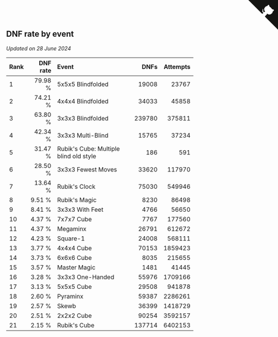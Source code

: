 ## DNF rate by event

*Updated on 28 June 2024*

| Rank | DNF rate | Event | DNFs | Attempts |
| :--- | ---: | :--- | ---: | ---: |
| 1 | 79.98 % | 5x5x5 Blindfolded | 19008 | 23767 |
| 2 | 74.21 % | 4x4x4 Blindfolded | 34033 | 45858 |
| 3 | 63.80 % | 3x3x3 Blindfolded | 239780 | 375811 |
| 4 | 42.34 % | 3x3x3 Multi-Blind | 15765 | 37234 |
| 5 | 31.47 % | Rubik's Cube: Multiple blind old style | 186 | 591 |
| 6 | 28.50 % | 3x3x3 Fewest Moves | 33620 | 117970 |
| 7 | 13.64 % | Rubik's Clock | 75030 | 549946 |
| 8 | 9.51 % | Rubik's Magic | 8230 | 86498 |
| 9 | 8.41 % | 3x3x3 With Feet | 4766 | 56650 |
| 10 | 4.37 % | 7x7x7 Cube | 7767 | 177560 |
| 11 | 4.37 % | Megaminx | 26791 | 612672 |
| 12 | 4.23 % | Square-1 | 24008 | 568111 |
| 13 | 3.77 % | 4x4x4 Cube | 70153 | 1859423 |
| 14 | 3.73 % | 6x6x6 Cube | 8035 | 215655 |
| 15 | 3.57 % | Master Magic | 1481 | 41445 |
| 16 | 3.28 % | 3x3x3 One-Handed | 55976 | 1709166 |
| 17 | 3.13 % | 5x5x5 Cube | 29508 | 941878 |
| 18 | 2.60 % | Pyraminx | 59387 | 2286261 |
| 19 | 2.57 % | Skewb | 36399 | 1418729 |
| 20 | 2.51 % | 2x2x2 Cube | 90254 | 3592157 |
| 21 | 2.15 % | Rubik's Cube | 137714 | 6402153 |


<a href="https://github.com/JustinTimeCuber/wca_statistics" class="github-corner" aria-label="View source on Github"><svg width="80" height="80" viewBox="0 0 250 250" style="fill:#151513; color:#fff; position: absolute; top: 0; border: 0; right: 0;" aria-hidden="true"><path d="M0,0 L115,115 L130,115 L142,142 L250,250 L250,0 Z"></path><path d="M128.3,109.0 C113.8,99.7 119.0,89.6 119.0,89.6 C122.0,82.7 120.5,78.6 120.5,78.6 C119.2,72.0 123.4,76.3 123.4,76.3 C127.3,80.9 125.5,87.3 125.5,87.3 C122.9,97.6 130.6,101.9 134.4,103.2" fill="currentColor" style="transform-origin: 130px 106px;" class="octo-arm"></path><path d="M115.0,115.0 C114.9,115.1 118.7,116.5 119.8,115.4 L133.7,101.6 C136.9,99.2 139.9,98.4 142.2,98.6 C133.8,88.0 127.5,74.4 143.8,58.0 C148.5,53.4 154.0,51.2 159.7,51.0 C160.3,49.4 163.2,43.6 171.4,40.1 C171.4,40.1 176.1,42.5 178.8,56.2 C183.1,58.6 187.2,61.8 190.9,65.4 C194.5,69.0 197.7,73.2 200.1,77.6 C213.8,80.2 216.3,84.9 216.3,84.9 C212.7,93.1 206.9,96.0 205.4,96.6 C205.1,102.4 203.0,107.8 198.3,112.5 C181.9,128.9 168.3,122.5 157.7,114.1 C157.9,116.9 156.7,120.9 152.7,124.9 L141.0,136.5 C139.8,137.7 141.6,141.9 141.8,141.8 Z" fill="currentColor" class="octo-body"></path></svg></a><style>.github-corner:hover .octo-arm{animation:octocat-wave 560ms ease-in-out}@keyframes octocat-wave{0%,100%{transform:rotate(0)}20%,60%{transform:rotate(-25deg)}40%,80%{transform:rotate(10deg)}}@media (max-width:500px){.github-corner:hover .octo-arm{animation:none}.github-corner .octo-arm{animation:octocat-wave 560ms ease-in-out}}</style>

